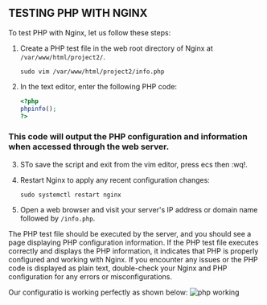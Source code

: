 ## TESTING PHP WITH NGINX ###
To test PHP with Nginx, let us follow these steps:

1. Create a PHP test file in the web root directory of Nginx at `/var/www/html/project2/`.
   ```
   sudo vim /var/www/html/project2/info.php
   ```

2. In the text editor, enter the following PHP code:

   ```php
   <?php
   phpinfo();
   ?>
   ```

### This code will output the PHP configuration and information when accessed through the web server.

3. STo save the script and exit from the vim editor, press ecs then :wq!.
4. Restart Nginx to apply any recent configuration changes:
   ```
   sudo systemctl restart nginx
   ```

5. Open a web browser and visit your server's IP address or domain name followed by `/info.php`.

The PHP test file should be executed by the server, and you should see a page displaying PHP configuration information.
If the PHP test file executes correctly and displays the PHP information, it indicates that PHP is properly configured and working with Nginx. If you encounter any issues or the PHP code is displayed as plain text, double-check your Nginx and PHP configuration for any errors or misconfigurations.

Our configuratio is working perfectly as shown below:
![php working](https://github.com/AustinOzor/DevOps-Project-2-LEMP-STACK/assets/99667583/f74cfe73-b530-4db9-8bcb-7ee88ca3b27a)
